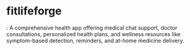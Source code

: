 # fitlifeforge
: A comprehensive health app offering medical chat support, doctor consultations, personalized health plans, and wellness resources like symptom-based detection, reminders, and at-home medicine delivery.
